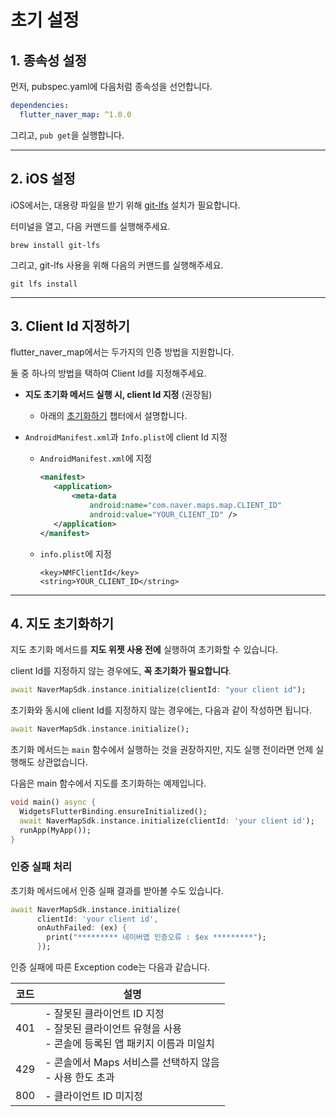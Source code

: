# 초기 설정

## 1. 종속성 설정

먼저, pubspec.yaml에 다음처럼 종속성을 선언합니다.

```yaml
dependencies:
  flutter_naver_map: ^1.0.0
```

그리고, `pub get`을 실행합니다.

---

## 2. iOS 설정

iOS에서는, 대용량 파일을 받기 위해 [git-lfs](https://git-lfs.github.com/) 설치가 필요합니다.

터미널을 열고, 다음 커맨드를 실행해주세요.

`brew install git-lfs`

그리고, git-lfs 사용을 위해 다음의 커맨드를 실행해주세요.

`git lfs install`

---

## 3. Client Id 지정하기

flutter_naver_map에서는 두가지의 인증 방법을 지원합니다.

둘 중 하나의 방법을 택하여 Client Id를 지정해주세요.

- **지도 초기화 메서드 실행 시, client Id 지정** (권장됨)
    - 아래의 [초기화하기](#4-지도-초기화하기) 챕터에서 설명합니다.


- `AndroidManifest.xml`과 `Info.plist`에 client Id 지정
    - `AndroidManifest.xml`에 지정
        ```xml
        <manifest>
           <application>
               <meta-data
                   android:name="com.naver.maps.map.CLIENT_ID"
                   android:value="YOUR_CLIENT_ID" />
           </application>
        </manifest>
        ```
    - `info.plist`에 지정
        ```text
        <key>NMFClientId</key>
        <string>YOUR_CLIENT_ID</string>
        ```

---

## 4. 지도 초기화하기

지도 초기화 메서드를 **지도 위젯 사용 전에** 실행하여 초기화할 수 있습니다.

client Id를 지정하지 않는 경우에도, **꼭 초기화가 필요합니다**.

```dart
await NaverMapSdk.instance.initialize(clientId: "your client id");
```

초기화와 동시에 client Id를 지정하지 않는 경우에는, 다음과 같이 작성하면 됩니다.

```dart
await NaverMapSdk.instance.initialize();
```

초기화 메서드는 `main` 함수에서 실행하는 것을 권장하지만, 지도 실행 전이라면 언제 실행해도 상관없습니다.

다음은 main 함수에서 지도를 초기화하는 예제입니다.

```dart
void main() async {
  WidgetsFlutterBinding.ensureInitialized();
  await NaverMapSdk.instance.initialize(clientId: 'your client id');
  runApp(MyApp());
}
```

### 인증 실패 처리

초기화 메서드에서 인증 실패 결과를 받아볼 수도 있습니다.

```dart
await NaverMapSdk.instance.initialize(
      clientId: 'your client id',
      onAuthFailed: (ex) {
        print("********* 네이버맵 인증오류 : $ex *********");
      });
```

인증 실패에 따른 Exception code는 다음과 같습니다.

| 코드  | 설명                                                                     |
|-----|------------------------------------------------------------------------|
| 401 | - 잘못된 클라이언트 ID 지정<br/> - 잘못된 클라이언트 유형을 사용<br/> - 콘솔에 등록된 앱 패키지 이름과 미일치 |
| 429 | - 콘솔에서 Maps 서비스를 선택하지 않음<br/> - 사용 한도 초과                               |
| 800 | - 클라이언트 ID 미지정                                                         |
